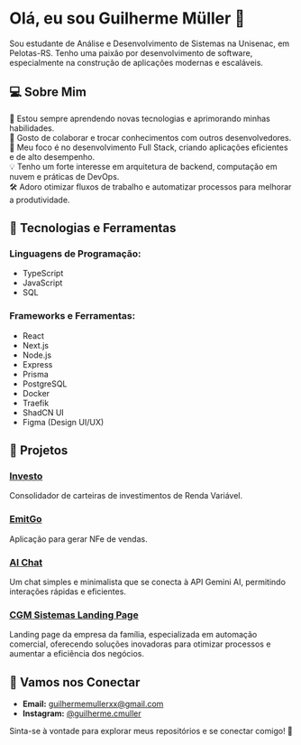 # Olá, eu sou Guilherme Müller 👋

Sou estudante de Análise e Desenvolvimento de Sistemas na Unisenac, em Pelotas-RS. Tenho uma paixão por desenvolvimento de software, especialmente na construção de aplicações modernas e escaláveis.

## 💻 Sobre Mim
🌱 Estou sempre aprendendo novas tecnologias e aprimorando minhas habilidades.  
👯 Gosto de colaborar e trocar conhecimentos com outros desenvolvedores.  
🚀 Meu foco é no desenvolvimento Full Stack, criando aplicações eficientes e de alto desempenho.  
💡 Tenho um forte interesse em arquitetura de backend, computação em nuvem e práticas de DevOps.  
🛠️ Adoro otimizar fluxos de trabalho e automatizar processos para melhorar a produtividade.

## 🔨 Tecnologias e Ferramentas
### Linguagens de Programação:
- TypeScript
- JavaScript
- SQL

### Frameworks e Ferramentas:
- React
- Next.js
- Node.js
- Express
- Prisma
- PostgreSQL
- Docker
- Traefik
- ShadCN UI
- Figma (Design UI/UX)

## 📂 Projetos
### [Investo](https://github.com/coder-muller/investo)
Consolidador de carteiras de investimentos de Renda Variável.

### [EmitGo](https://github.com/coder-muller/EmitGo)
Aplicação para gerar NFe de vendas.

### [AI Chat](https://github.com/coder-muller/ai-chat-project)
Um chat simples e minimalista que se conecta à API Gemini AI, permitindo interações rápidas e eficientes. 

### [CGM Sistemas Landing Page](https://cgmsistemas.cgmcloud.com.br/)
Landing page da empresa da família, especializada em automação comercial, oferecendo soluções inovadoras para otimizar processos e aumentar a eficiência dos negócios.


## 📢 Vamos nos Conectar
- **Email:** [guilhermemullerxx@gmail.com](mailto:guilhermemullerxx@gmail.com)
- **Instagram:** [@guilherme.cmuller](https://www.instagram.com/guilherme.cmuller)

Sinta-se à vontade para explorar meus repositórios e se conectar comigo! 🚀

